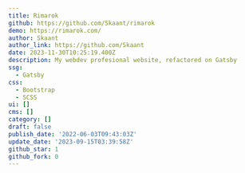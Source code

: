 ```yaml
---
title: Rimarok
github: https://github.com/Skaant/rimarok
demo: https://rimarok.com/
author: Skaant
author_link: https://github.com/Skaant
date: 2023-11-30T10:25:19.400Z
description: My webdev profesional website, refactored on Gatsby
ssg:
  - Gatsby
css:
  - Bootstrap
  - SCSS
ui: []
cms: []
category: []
draft: false
publish_date: '2022-06-03T09:43:03Z'
update_date: '2023-09-15T03:39:58Z'
github_star: 1
github_fork: 0
---
```

